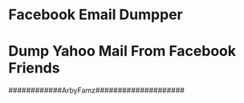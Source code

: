 # Facebook Email Dumpper

# Dump Yahoo Mail From Facebook Friends


############ArbyFamz####################
